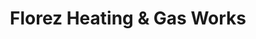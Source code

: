 ---
title: "Florez Heating & Gas Works"
url: /denver/florez-heating-und-gas-works/
shop: Elektrisch
---